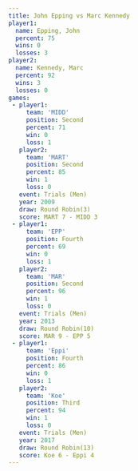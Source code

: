 ```yaml
---
title: John Epping vs Marc Kennedy
player1:             
  name: Epping, John 
  percent: 75        
  wins: 0            
  losses: 3          
player2:             
  name: Kennedy, Marc
  percent: 92        
  wins: 3            
  losses: 0          
games:
 - player1:          
     team: 'MIDD'    
     position: Second
     percent: 71     
     win: 0          
     loss: 1         
   player2:          
     team: 'MART'    
     position: Second
     percent: 85     
     win: 1          
     loss: 0         
   event: Trials (Men)   
   year: 2009            
   draw: Round Robin(3)  
   score: MART 7 - MIDD 3
 - player1:          
     team: 'EPP'     
     position: Fourth
     percent: 69     
     win: 0          
     loss: 1         
   player2:          
     team: 'MAR'     
     position: Second
     percent: 96     
     win: 1          
     loss: 0         
   event: Trials (Men)  
   year: 2013           
   draw: Round Robin(10)
   score: MAR 9 - EPP 5 
 - player1:          
     team: 'Eppi'    
     position: Fourth
     percent: 86     
     win: 0          
     loss: 1         
   player2:         
     team: 'Koe'    
     position: Third
     percent: 94    
     win: 1         
     loss: 0        
   event: Trials (Men)  
   year: 2017           
   draw: Round Robin(13)
   score: Koe 6 - Eppi 4
---
```

